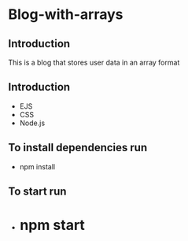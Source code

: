 # Blog-with-arrays

## Introduction

This is a blog that stores user data in an array format

## Introduction

- EJS
- CSS
- Node.js

## To install dependencies run

- npm install

## To start run

- # npm start
